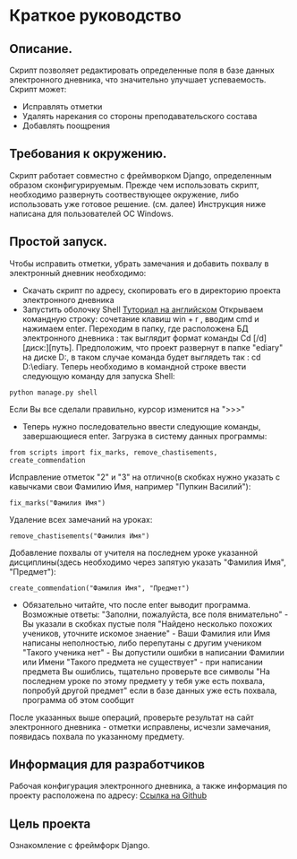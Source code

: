 # Краткое руководство

## Описание.

Скрипт позволяет редактировать определенные поля в базе данных электронного дневника, что значительно улучшает успеваемость.
Скрипт может:
- Исправлять отметки
- Удалять нарекания со стороны преподавательского состава
- Добавлять поощрения

## Требования к окружению.

Скрипт работает совместно с фреймворком Django, определенным образом сконфигурируемым.
Прежде чем использовать скрипт, необходимо развернуть соотвествующее окружение, либо использовать уже готовое решение. (см. далее)
Инструкция ниже написана для пользователей ОС Windows.

## Простой запуск.

Чтобы исправить отметки, убрать замечания и добавить похвалу в электронный дневник необходимо:
- Скачать скрипт по адресу, скопировать его в директорию проекта электронного дневника
- Запустить оболочку Shell [Туториал на английском](https://www.csestack.org/open-python-shell-django/)
Открываем командную строку: сочетание клавиш win + r , вводим cmd и нажимаем enter.
Переходим в папку, где расположена БД электронного дневника : так выглядит формат команды Cd [/d] [диск:][путь]. Предположим, что проект развернут в папке "ediary" на диске D:,
в таком случае команда будет выглядеть так : cd D:\ediary. Теперь необходимо в командной строке ввести следующую команду для запуска Shell:

```python manage.py shell```

Если Вы все сделали правильно, курсор изменится на ">>>"

- Теперь нужно последовательно ввести следующие команды, завершающиеся enter.
Загрузка в систему данных программы:

```from scripts import fix_marks, remove_chastisements, create_commendation```

Исправление отметок "2" и "3" на отлично(в скобках нужно указать с кавычками свои Фамилию Имя, например "Пупкин Василий"):

```fix_marks("Фамилия Имя")```

Удаление всех замечаний на уроках:

```remove_chastisements("Фамилия Имя")```

Добавление похвалы от учителя на последнем уроке указанной дисциплины(здесь необходимо через запятую указать "Фамилия Имя", "Предмет"):

```create_commendation("Фамилия Имя", "Предмет")```

- Обязательно читайте, что после enter выводит программа.
Возможные ответы:
"Заполни, пожалуйста, все поля внимательно" - Вы указали в скобках пустые поля
"Найдено несколько похожих учеников, уточните искомое знаение" - Ваши Фамилия или Имя написаны неполностью, либо перепутаны с другим учеником
"Такого ученика нет" - Вы допустили ошибки в написании Фамилии или Имени
"Такого предмета не существует" - при написании предмета Вы ошиблись, тщательно проверьте все символы
"На последнем уроке по этому предмету у тебя уже есть похвала, попробуй другой предмет" если в базе данных уже есть похвала, программа об этом сообщит

После указанных выше операций, проверьте результат на сайт электронного дневника - отметки исправлены, исчезли замечания, появидась похвала по указанному предмету.

## Информация для разработчиков

Рабочая конфигурация электронного дневника, а также информация по проекту расположена по адресу: [Ссылка на Github](https://github.com/devmanorg/e-diary/tree/master)


## Цель проекта

Ознакомление с фреймфорк Django. 

